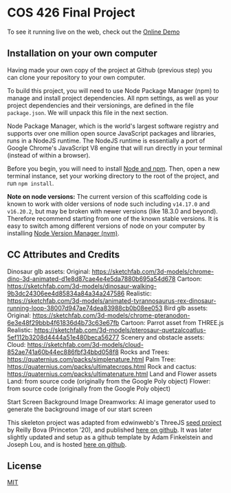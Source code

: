 # COS 426 Final Project
To see it running live on the web, check out the [Online Demo](https://li-juliana.github.io/COS426_finalproject/)


## Installation on your own computer
Having made your own copy of the project at Github (previous step) you can clone your repository to your own computer. 

To build this project, you will need to use Node Package Manager (npm) to manage and install project dependencies. All npm settings, as well as your project dependencies and their versionings, are defined in the file `package.json`. We will unpack this file in the next section.

Node Package Manager, which is the world's largest software registry and supports over one million open source JavaScript packages and libraries, runs in a NodeJS runtime. The NodeJS runtime is essentially a port of Google Chrome's JavaScript V8 engine that will run directly in your terminal (instead of within a browser).

Before you begin, you will need to install [Node and npm](https://docs.npmjs.com/downloading-and-installing-node-js-and-npm). Then, open a new terminal instance, set your working directory to the root of the project, and run `npm install`.

**Note on node versions:** The current version of this scaffolding code is known to work with older versions of node such including `v14.17.0` and `v16.20.2`, but may be broken with newer versions (like 18.3.0 and beyond). Therefore recommend starting from one of the known stable versions. It is easy to switch among different versions of node on your computer by installing [Node Version Manager (nvm)](https://github.com/nvm-sh/nvm).

## CC Attributes and Credits
Dinosaur glb assets:
Original: https://sketchfab.com/3d-models/chrome-dino-3d-animated-d1e8d87cae4e4e5da7880b695a54d678
Cartoon: https://sketchfab.com/3d-models/dinosaur-walking-9b3dc24306ee4d85834a84a34a247586
Realistic: https://sketchfab.com/3d-models/animated-tyrannosaurus-rex-dinosaur-running-loop-38007d947ae74dea83988cb0b08ee053
Bird glb assets:
Original: https://sketchfab.com/3d-models/chrome-pteranodon-6e3e48f29bbb4f61836d4b73c63e67fb
Cartoon: Parrot asset from THREE.js
Realistic: https://sketchfab.com/3d-models/pterosaur-quetzalcoatlus-5ef112b3208d4444a51e480beca56277
Scenery and obstacle assets:
Cloud: https://sketchfab.com/3d-models/cloud-852ae741a60b44ec886fbf34bbd058f8
Rocks and Trees: https://quaternius.com/packs/simplenature.html
Palm Tree: https://quaternius.com/packs/ultimatecrops.html
Rock and cactus: https://quaternius.com/packs/ultimatenature.html
Land and Flower assets
Land: from source code (originally from the Google Poly object)
Flower: from source code (originally from the Google Poly object)

Start Screen Background Image
Dreamworks: AI image generator used to generate the background image of our start screen

This skeleton project was adapted from edwinwebb's ThreeJS [seed project](https://github.com/edwinwebb/three-seed) by Reilly Bova (Princeton ’20), and published [here on github](https://github.com/ReillyBova/three-seed). It was later slightly updated and setup as a github template by Adam Finkelstein and Joseph Lou, and is hosted [here on github](https://github.com/adamfinkelstein/cos426finalproject).

## License
[MIT](./LICENSE)
